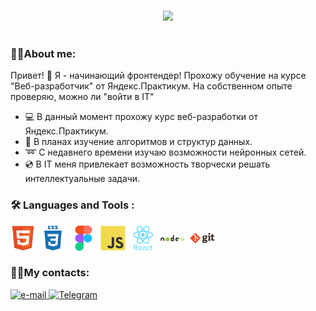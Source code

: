 ###
<div id="header" align="center">
  <img src="https://media.giphy.com/media/scZPhLqaVOM1qG4lT9/giphy.gif" width="200" />
</div><br>

### 👩‍💻About me: <br>

Привет! 👋
Я - начинающий фронтендер! Прохожу обучение на курсе "Веб-разработчик" от Яндекс.Практикум. На собственном опыте проверяю, можно ли "войти в IT"


- 💻 В данный момент прохожу курс веб-разработки от Яндекс.Практикум.
- 💾 В планах изучение алгоритмов и структур данных.
- ➿ С недавнего времени изучаю возможности нейронных сетей.
- 💿 В IT меня привлекает возможность творчески решать интеллектуальные задачи.


### :hammer_and_wrench: Languages and Tools :
<div>
  <img src="https://github.com/devicons/devicon/blob/master/icons/html5/html5-original.svg" title="HTML5" alt="HTML" width="40" height="40"/>&nbsp;
  <img src="https://github.com/devicons/devicon/blob/master/icons/css3/css3-plain-wordmark.svg"  title="CSS3" alt="CSS" width="40" height="40"/>&nbsp;
  <img src="https://github.com/devicons/devicon/blob/master/icons/figma/figma-original.svg" title="Figma" alt="Figma" width="40" height="40"/>&nbsp;
  <img src="https://github.com/devicons/devicon/blob/master/icons/javascript/javascript-original.svg" title="JavaScript" alt="JavaScript" width="40" height="40"/>&nbsp;
  <img src="https://github.com/devicons/devicon/blob/master/icons/react/react-original-wordmark.svg" title="React" alt="React" width="40" height="40"/>&nbsp;
  <img src="https://github.com/devicons/devicon/blob/master/icons/nodejs/nodejs-original-wordmark.svg" title="NodeJS" alt="NodeJS" width="40" height="40"/>&nbsp;
  <img src="https://github.com/devicons/devicon/blob/master/icons/git/git-original-wordmark.svg" title="Git" **alt="Git" width="40" height="40"/>
</div>

### 👩‍💻My contacts:<br>
<a href="mailto:rahimova@list.ru">
    <img src="https://camo.githubusercontent.com/35d8bd0771cfaa33a50b0ffe3680f7cc68b8b33955641794e8e59f885499d443/68747470733a2f2f696d672e736869656c64732e696f2f62616467652f656d61696c2d6f72616e67653f7374796c653d666f722d7468652d6261646765266c6f676f3d6d61696c2e7275266c6f676f436f6c6f723d7768697465" alt="e-mail" data-canonical-src="https://img.shields.io/badge/email-blue?style=for-the-badge&amp;logo=mail.ru&amp;logoColor=green" style="max-width: 100%;">
  </a>
  <a href="https://t.me/midnghts" rel="nofollow">
    <img src="https://camo.githubusercontent.com/1478729db8fbcbbd8c8f907a76113ccddeffabce317312c4b2f849991801d9bf/68747470733a2f2f696d672e736869656c64732e696f2f62616467652f54656c656772616d2d626c75653f7374796c653d666f722d7468652d6261646765266c6f676f3d74656c656772616d266c6f676f436f6c6f723d7768697465" alt="Telegram" data-canonical-src="https://img.shields.io/badge/Telegram-blue?style=for-the-badge&amp;logo=telegram&amp;logoColor=white" style="max-width: 100%;">
  </a><br>
